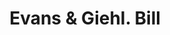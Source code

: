 ---
doi: 10.7916/D82F90N2
date_other: '1894'
date_other_textual: '1894'
form: printed ephemera
genre:
- Invoices
name:
- Evans & Giehl
object_in_context_url: https://biggert.cul.columbia.edu/items/view/ave_biggert_01677
subject_hierarchical_geographic:
- Rome, New York, United States
subject_name:
- Evans & Giehl
title: Evans & Giehl. Bill
sort_title: Evans & Giehl. Bill
call_number: ave_biggert_01677
coordinates:
- 43.21944444444445,-75.46333333333334
pid: ave_biggert_01677
identifiers: ave_biggert_01677
thumbnail: https://derivativo-1.library.columbia.edu/iiif/2/ldpd:490724/full/!256,256/0/native.jpg
permalink: "/items/ave_biggert_01677/"
layout: iiif-image-page
---